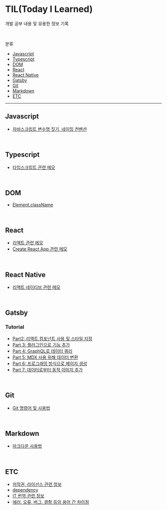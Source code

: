 # TIL(Today I Learned)
개발 공부 내용 및 유용한 정보 기록

<br>

분류
- [Javascript](#javascript)
- [Typescript](#typescript)
- [DOM](#dom)
- [React](#react)
- [React Native](#react-native)
- [Gatsby](#gatsby)
- [Git](#git)
- [Markdown](#markdown)
- [ETC](#etc)

---

## Javascript
- [자바스크립트 변수명 짓기, 네이밍 컨벤션](https://github.com/seon23/TIL/blob/main/javascript/js-naming-convention.md)

<br>

## Typescript
- [타입스크립트 관련 메모](https://github.com/seon23/TIL/blob/main/typescript/typescript.md)

<br>

## DOM
- [Element.className](https://github.com/seon23/TIL/blob/main/dom/classname.md)

<br>

## React
- [리액트 관련 메모](https://github.com/seon23/TIL/blob/main/react/react.md)
- [Create React App 관련 메모](https://github.com/seon23/TIL/blob/main/react/create-react-app.md)

<br>

## React Native
- [리액트 네이티브 관련 메모](https://github.com/seon23/TIL/blob/main/react-native/react-native.md)

<br>

## Gatsby
### Tutorial
- [Part2: 리액트 컴포넌트 사용 및 스타일 지정](https://github.com/seon23/TIL/blob/main/gatsby/tutorial/part-2.md)
- [Part 3: 플러그인으로 기능 추가](https://github.com/seon23/TIL/blob/main/gatsby/tutorial/part-3.md)
- [Part 4: GraphQL로 데이터 쿼리](https://github.com/seon23/TIL/blob/main/gatsby/tutorial/part-4.md)
- [Part 5: MDX 사용 위해 데이터 변환](https://github.com/seon23/TIL/blob/main/gatsby/tutorial/part-5.md)
- [Part 6: 프로그래밍 방식으로 페이지 생성](https://github.com/seon23/TIL/blob/main/gatsby/tutorial/part-6.md)
- [Part 7: 데이터로부터 동적 이미지 추가](https://github.com/seon23/TIL/blob/main/gatsby/tutorial/part-7.md)

<br>

## Git
- [Git 명령어 및 사용법](https://github.com/seon23/TIL/blob/main/git/git.md)

<br>

## Markdown
- [마크다운 사용법](https://github.com/seon23/TIL/blob/main/markdown/markdown.md)

<br>

## ETC
- [저작권, 라이선스 관련 정보](https://github.com/seon23/TIL/blob/main/etc/copyright.md)
- [dependency](https://github.com/seon23/TIL/blob/main/etc/dependency.md)
- [IT 번역 관련 정보](https://github.com/seon23/TIL/blob/main/etc/translation.md)
- [에러, 오류, 버그, 결함 등의 용어 간 차이점](https://github.com/seon23/TIL/blob/main/etc/about-defect.md)
